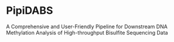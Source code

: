 # PipiDABS
A Comprehensive and User-Friendly Pipeline for Downstream DNA Methylation Analysis of High-throughput Bisulfite Sequencing Data
